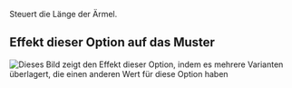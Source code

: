 Steuert die Länge der Ärmel.

## Effekt dieser Option auf das Muster

![Dieses Bild zeigt den Effekt dieser Option, indem es mehrere Varianten überlagert, die einen anderen Wert für diese Option haben](teagan\_sleevelength\_sample.svg "Effekt dieser Option auf das Muster")
